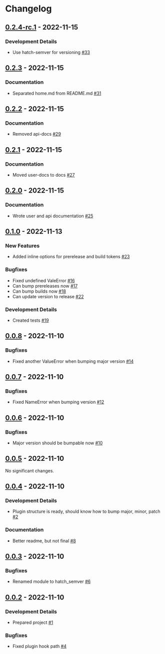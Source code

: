 # Changelog

<!-- towncrier release notes start -->

## [0.2.4-rc.1](https://github.com/Nagidal/hatch-semver/tree/0.2.4-rc.1) - 2022-11-15


### Development Details

- Use hatch-semver for versioning [#33](https://github.com/Nagidal/hatch-semver/issues/33)


## [0.2.3](https://github.com/Nagidal/hatch-semver/tree/0.2.3) - 2022-11-15


### Documentation

- Separated home.md from README.md [#31](https://github.com/Nagidal/hatch-semver/issues/31)


## [0.2.2](https://github.com/Nagidal/hatch-semver/tree/0.2.2) - 2022-11-15


### Documentation

- Removed api-docs [#29](https://github.com/Nagidal/hatch-semver/issues/29)


## [0.2.1](https://github.com/Nagidal/hatch-semver/tree/0.2.1) - 2022-11-15


### Documentation

- Moved user-docs to docs [#27](https://github.com/Nagidal/hatch-semver/issues/27)


## [0.2.0](https://github.com/Nagidal/hatch-semver/tree/0.2.0) - 2022-11-15


### Documentation

- Wrote user and api documentation [#25](https://github.com/Nagidal/hatch-semver/issues/25)


## [0.1.0](https://github.com/Nagidal/hatch-semver/tree/0.1.0) - 2022-11-13


### New Features

- Added inline options for prerelease and build tokens [#23](https://github.com/Nagidal/hatch-semver/issues/23)


### Bugfixes

- Fixed undefined ValeError [#16](https://github.com/Nagidal/hatch-semver/issues/16)
- Can bump prereleases now [#17](https://github.com/Nagidal/hatch-semver/issues/17)
- Can bump builds now [#18](https://github.com/Nagidal/hatch-semver/issues/18)
- Can update version to release [#22](https://github.com/Nagidal/hatch-semver/issues/22)


### Development Details

- Created tests [#19](https://github.com/Nagidal/hatch-semver/issues/19)


## [0.0.8](https://github.com/Nagidal/hatch-semver/tree/0.0.8) - 2022-11-10


### Bugfixes

- Fixed another ValueError when bumping major version [#14](https://github.com/Nagidal/hatch-semver/issues/14)


## [0.0.7](https://github.com/Nagidal/hatch-semver/tree/0.0.7) - 2022-11-10


### Bugfixes

- Fixed NameError when bumping version [#12](https://github.com/Nagidal/hatch-semver/issues/12)


## [0.0.6](https://github.com/Nagidal/hatch-semver/tree/0.0.6) - 2022-11-10


### Bugfixes

- Major version should be bumpable now [#10](https://github.com/Nagidal/hatch-semver/issues/10)


## [0.0.5](https://github.com/Nagidal/hatch-semver/tree/0.0.5) - 2022-11-10

No significant changes.


## [0.0.4](https://github.com/Nagidal/hatch-semver/tree/0.0.4) - 2022-11-10


### Development Details

- Plugin structure is ready, should know how to bump major, minor, patch [#2](https://github.com/Nagidal/hatch-semver/issues/2)


### Documentation

- Better readme, but not final [#8](https://github.com/Nagidal/hatch-semver/issues/8)


## [0.0.3](https://github.com/Nagidal/hatch-semver/tree/0.0.3) - 2022-11-10


### Bugfixes

- Renamed module to hatch_semver [#6](https://github.com/Nagidal/hatch-semver/issues/6)


## [0.0.2](https://github.com/Nagidal/hatch-semver/tree/0.0.2) - 2022-11-10


### Development Details

- Prepared project [#1](https://github.com/Nagidal/hatch-semver/issues/1)


### Bugfixes

- Fixed plugin hook path [#4](https://github.com/Nagidal/hatch-semver/issues/4)


